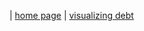 | [home page](https://alex7li.github.io/DataStories/) | [visualizing debt](visualizing-government-debt)
